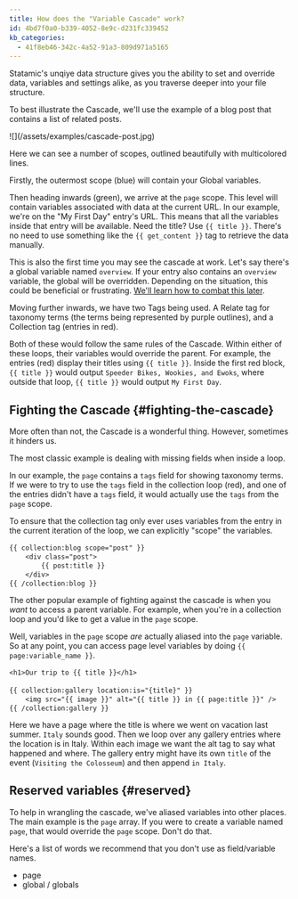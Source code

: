 ```yaml
---
title: How does the "Variable Cascade" work?
id: 4bd7f0a0-b339-4052-8e9c-d231fc339452
kb_categories:
  - 41f8eb46-342c-4a52-91a3-809d971a5165
---
```

Statamic's unqiye data structure gives you the ability to set and override data, variables and settings alike, as you traverse deeper into your file structure.

To best illustrate the Cascade, we'll use the example of a blog post that contains a list of related posts.

<div class="screenshot" markdown="1">
![](/assets/examples/cascade-post.jpg)
</div>

Here we can see a number of scopes, outlined beautifully with multicolored lines.

Firstly, the outermost scope (blue) will contain your Global variables.

Then heading inwards (green), we arrive at the `page` scope. This level will contain variables associated with
data at the current URL. In our example, we're on the "My First Day" entry's URL. This means that all the
variables inside that entry will be available. Need the title? Use `{{ title }}`. There's no need to use something
like the `{{ get_content }}` tag to retrieve the data manually.

This is also the first time you may see the cascade at work. Let's say there's a global variable named `overview`.
If your entry also contains an `overview` variable, the global will be overridden. Depending on the situation,
this could be beneficial or frustrating. [We'll learn how to combat this later](#fighting-the-cascade).

Moving further inwards, we have two Tags being used. A Relate tag for taxonomy terms (the terms being represented by
purple outlines), and a Collection tag (entries in red).

Both of these would follow the same rules of the Cascade. Within either of these loops, their variables would override
the parent. For example, the entries (red) display their titles using `{{ title }}`. Inside the first red block,
`{{ title }}` would output `Speeder Bikes, Wookies, and Ewoks`, where outside that loop, `{{ title }}` would output
`My First Day`.

## Fighting the Cascade {#fighting-the-cascade}

More often than not, the Cascade is a wonderful thing. However, sometimes it hinders us.

The most classic example is dealing with missing fields when inside a loop.

In our example, the `page` contains a `tags` field for showing taxonomy terms. If we were to try to use the `tags` field
in the collection loop (red), and one of the entries didn't have a `tags` field, it would actually use the `tags` from
the `page` scope.

To ensure that the collection tag only ever uses variables from the entry in the current iteration of the loop, we can
explicitly "scope" the variables.

```
{{ collection:blog scope="post" }}
    <div class="post">
        {{ post:title }}
    </div>
{{ /collection:blog }}
```

The other popular example of fighting against the cascade is when you _want_ to access a parent variable. For example,
when you're in a collection loop and you'd like to get a value in the `page` scope.

Well, variables in the `page` scope _are_ actually aliased into the `page` variable. So at any point, you can access
page level variables by doing `{{ page:variable_name }}`.

```
<h1>Our trip to {{ title }}</h1>

{{ collection:gallery location:is="{title}" }}
    <img src="{{ image }}" alt="{{ title }} in {{ page:title }}" />
{{ /collection:gallery }}
```

Here we have a page where the title is where we went on vacation last summer. `Italy` sounds good. Then we loop over any
gallery entries where the location is in Italy. Within each image we want the alt tag to say what happened and where.
The gallery entry might have its own `title` of the event (`Visiting the Colosseum`) and then append `in Italy`.


## Reserved variables {#reserved}

To help in wrangling the cascade, we've aliased variables into other places. The main example is the `page` array. If
you were to create a variable named `page`, that would override the `page` scope. Don't do that.

Here's a list of words we recommend that you don't use as field/variable names.

- page
- global / globals
